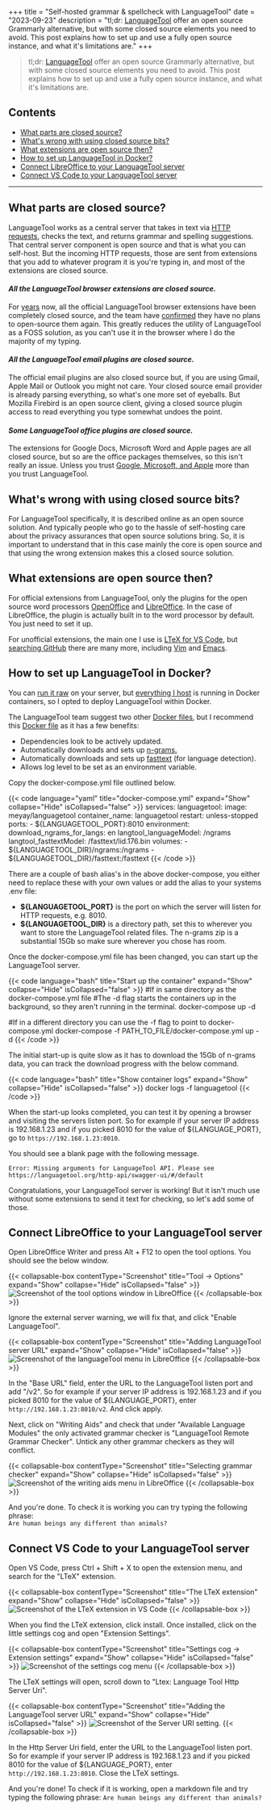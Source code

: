 +++
title = "Self-hosted grammar & spellcheck with LanguageTool"
date = "2023-09-23"
description = "tl;dr: [LanguageTool](https://github.com/languagetool-org/languagetool#languagetool) offer an open source Grammarly alternative, but with some closed source elements you need to avoid. This post explains how to set up and use a fully open source instance, and what it's limitations are."
+++

> tl;dr: [LanguageTool](https://github.com/languagetool-org/languagetool#languagetool) offer an open source Grammarly alternative, but with some closed source elements you need to avoid. This post explains how to set up and use a fully open source instance, and what it's limitations are. 

## Contents
- [What parts are closed source?](#what-parts-are-closed-source)
- [What's wrong with using closed source bits?](#whats-wrong-with-using-closed-source-bits)
- [What extensions are open source then?](#what-extensions-are-open-source-then)
- [How to set up LanguageTool in Docker?](#how-to-set-up-languagetool-in-docker)
- [Connect LibreOffice to your LanguageTool server](#connect-libreoffice-to-your-languagetool-server)
- [Connect VS Code to your LanguageTool server](#connect-vs-code-to-your-languagetool-server)
---

## What parts are closed source?
LanguageTool works as a central server that takes in text via [HTTP requests](https://languagetool.org/http-api/swagger-ui/#/default), checks the text, and returns grammar and spelling suggestions. That central server component is open source and that is what you can self-host. But the incoming HTTP requests, those are sent from extensions that you add to whatever program it is you're typing in, and most of the extensions are closed source.

#### _All the LanguageTool browser extensions are closed source._

For [years](https://github.com/languagetool-org/languagetool-browser-addon) now, all the official LanguageTool browser extensions have been completely closed source, and the team have [confirmed](https://github.com/languagetool-org/languagetool-browser-addon/issues/247) they have no plans to open-source them again. This greatly reduces the utility of LanguageTool as a FOSS solution, as you can't use it in the browser where I do the majority of my typing.

#### _All the LanguageTool email plugins are closed source._

The official email plugins are also closed source but, if you are using Gmail, Apple Mail or Outlook you might not care. Your closed source email provider is already parsing everything, so what's one more set of eyeballs. But Mozilla Firebird is an open source client, giving a closed source plugin access to read everything you type somewhat undoes the point.

#### _Some LanguageTool office plugins are closed source._

The extensions for Google Docs, Microsoft Word and Apple pages are all closed source, but so are the office packages themselves, so this isn't really an issue. Unless you trust [Google, Microsoft, and Apple](https://xkcd.com/1118/) more than you trust LanguageTool. 


## What's wrong with using closed source bits?
For LanguageTool specifically, it is described online as an open source solution. And typically people who go to the hassle of self-hosting care about the privacy assurances that open source solutions bring. So, it is important to understand that in this case mainly the core is open source and that using the wrong extension makes this a closed source solution.

## What extensions are open source then?
For official extensions from LanguageTool, only the plugins for the open source word processors [OpenOffice](https://extensions.openoffice.org/project/languagetool) and [LibreOffice](https://help.libreoffice.org/latest/en-GB/text/shared/optionen/languagetools.html?DbPAR=SHARED#bm_id501673477245967). In the case of LibreOffice, the plugin is actually built in to the word processor by default. You just need to set it up.

For unofficial extensions, the main one I use is [LTeX for VS Code](https://github.com/valentjn/vscode-ltex), but [searching GitHub](https://github.com/search?q=languagetool&type=repositories) there are many more, including [Vim](https://github.com/search?q=vim+languagetool&type=repositories) and [Emacs](https://github.com/search?q=emacs+languagetool&type=repositories). 

## How to set up LanguageTool in Docker?
You can [run it raw](https://dev.languagetool.org/http-server) on your server, but [everything I host](https://github.com/mpdcampbell/selfhosted-services) is running in Docker containers, so I opted to deploy LanguageTool within Docker. 

The LanguageTool team suggest two other [Docker files](https://github.com/languagetool-org/languagetool#docker), but I recommend this [Docker file](https://github.com/meyayl/docker-languagetool) as it has a few benefits:
- Dependencies look to be actively updated.
- Automatically downloads and sets up [n-grams.](https://dev.languagetool.org/finding-errors-using-n-gram-data.html)
- Automatically downloads and sets up [fasttext](https://github.com/facebookresearch/fastText/) (for language detection).
- Allows log level to be set as an environment variable.

Copy the docker-compose.yml file outlined below.

{{< code language="yaml" title="docker-compose.yml" expand="Show" collapse="Hide" isCollapsed="false" >}}
services:
  languagetool:
    image: meyay/languagetool
    container_name: languagetool
    restart: unless-stopped
    ports:
      - ${LANGUAGETOOL_PORT}:8010
    environment:
      download_ngrams_for_langs: en
      langtool_languageModel: /ngrams
      langtool_fasttextModel: /fasttext/lid.176.bin
    volumes:
      - ${LANGUAGETOOL_DIR}/ngrams:/ngrams
      - ${LANGUAGETOOL_DIR}/fasttext:/fasttext
{{< /code >}}

There are a couple of bash alias's in the above docker-compose, you either need to replace these with your own values or add the alias to your systems .env file:
- **${LANGUAGETOOL_PORT}** is the port on which the server will listen for HTTP requests, e.g. 8010.
- **${LANGUAGETOOL_DIR}** is a directory path, set this to wherever you want to store the LanguageTool related files. The n-grams zip is a substantial 15Gb so make sure wherever you chose has room. 

Once the docker-compose.yml file has been changed, you can start up the LanguageTool server. 

{{< code language="bash" title="Start up the container" expand="Show" collapse="Hide" isCollapsed="false" >}}
#If in same directory as the docker-compose.yml file
#The -d flag starts the containers up in the background, so they aren't running in the terminal.
docker-compose up -d

#If in a different directory you can use the -f flag to point to docker-compose.yml 
docker-compose -f PATH_TO_FILE/docker-compose.yml up -d
{{< /code >}}

The initial start-up is quite slow as it has to download the 15Gb of n-grams data, you can track the download progress with the below command.

{{< code language="bash" title="Show container logs" expand="Show" collapse="Hide" isCollapsed="false" >}}
docker logs -f languagetool
{{< /code >}}

When the start-up looks completed, you can test it by opening a browser and visiting the servers listen port. So for example if your server IP address is 192.168.1.23 and if you picked 8010 for the value of ${LANGUAGE_PORT}, go to ``https://192.168.1.23:8010``.

You should see a blank page with the following message.

``Error: Missing arguments for LanguageTool API. Please see https://languagetool.org/http-api/swagger-ui/#/default``

Congratulations, your LanguageTool server is working! But it isn't much use without some extensions to send it text for checking, so let's add some of those. 

## Connect LibreOffice to your LanguageTool server

Open LibreOffice Writer and press Alt + F12 to open the tool options. You should see the below window.

{{< collapsable-box contentType="Screenshot" title="Tool -> Options" expand="Show" collapse="Hide" isCollapsed="false" >}}
<img src="/img/posts/languageTool/languageSettings.png" alt="Screenshot of the tool options window in LibreOffice" loading="lazy">
{{< /collapsable-box >}}

Ignore the external server warning, we will fix that, and click "Enable LanguageTool".

{{< collapsable-box contentType="Screenshot" title="Adding LanguageTool server URL" expand="Show" collapse="Hide" isCollapsed="false" >}}
<img src="/img/posts/languageTool/baseUrl.png" alt="Screenshot of the languageTool menu in LibreOffice" loading="lazy">
{{< /collapsable-box >}}

In the "Base URL" field, enter the URL to the LanguageTool listen port and add "/v2". So for example if your server IP address is 192.168.1.23 and if you picked 8010 for the value of ${LANGUAGE_PORT}, enter ``http://192.168.1.23:8010/v2``. And click apply. 

Next, click on "Writing Aids" and check that under "Available Language Modules" the only activated grammar checker is "LanguageTool Remote Grammar Checker". Untick any other grammar checkers as they will conflict. 

{{< collapsable-box contentType="Screenshot" title="Selecting grammar checker" expand="Show" collapse="Hide" isCollapsed="false" >}}
<img src="/img/posts/languageTool/writingAids.png" alt="Screenshot of the writing aids menu in LibreOffice" loading="lazy"> 
{{< /collapsable-box >}}

And you're done. To check it is working you can try typing the following phrase:  
``Are human beings any different than animals?``

## Connect VS Code to your LanguageTool server

Open VS Code, press Ctrl + Shift + X to open the extension menu, and search for the "LTeX" extension. 

{{< collapsable-box contentType="Screenshot" title="The LTeX extension" expand="Show" collapse="Hide" isCollapsed="false" >}}
<img src="/img/posts/languageTool/ltexExtension.png" alt="Screenshot of the LTeX extension in VS Code" loading="lazy">
{{< /collapsable-box >}}

When you find the LTeX extension, click install. Once installed, click on the little settings cog and open "Extension Settings".

{{< collapsable-box contentType="Screenshot" title="Settings cog -> Extension settings" expand="Show" collapse="Hide" isCollapsed="false" >}}
<img src="/img/posts/languageTool/settingsCog.png" alt="Screenshot of the settings cog menu" loading="lazy">
{{< /collapsable-box >}}

The LTeX settings will open, scroll down to "Ltex: Language Tool Http Server Uri".

{{< collapsable-box contentType="Screenshot" title="Adding the LanguageTool server URL" expand="Show" collapse="Hide" isCollapsed="false" >}}
<img src="/img/posts/languageTool/ltexServerUri.png" alt="Screenshot of the Server URI setting." loading="lazy">
{{< /collapsable-box >}}

In the Http Server Uri field, enter the URL to the LanguageTool listen port. So for example if your server IP address is 192.168.1.23 and if you picked 8010 for the value of ${LANGUAGE_PORT}, enter ``http://192.168.1.23:8010``. Close the LTeX settings.

And you're done! To check if it is working, open a markdown file and try typing the following phrase: ``Are human beings any different than animals?``